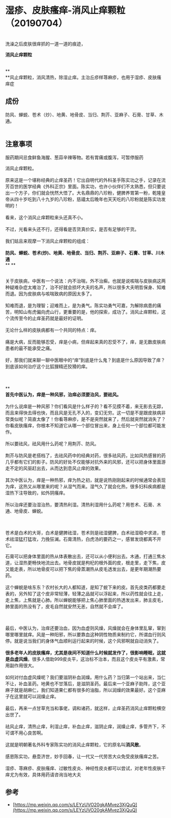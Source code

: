 # 湿疹、皮肤瘙痒-消风止痒颗粒（20190704）



<br />洗澡之后皮肤很痒抓的一道一道的痕迹，

**消风止痒颗粒**<br />**<br />**<br />**<br />**风止痒颗粒，消风清热，除湿止痒。主治丘疹样荨麻疹，也用于湿疹、皮肤瘙痒症

<a name="0DFeB"></a>
## 成份
防风、蝉蜕、苍术（炒）、地黄、地骨皮、当归、荆芥、亚麻子、石膏、甘草、木通。<br />
<br />


<a name="PSf0g"></a>
## 注意事项
服药期间忌食鲜鱼海腥、葱蒜辛辣等物。若有胃痛或腹泻，可暂停服药

消风止痒颗粒。<br /> <br />原来这是一个堪称经典的止痒圣药！它出自明代的外科圣手陈实功之手，记录在流芳百世的医学经典《外科正宗》里面。陈实功，也许小伙伴们不太熟悉，但只要说出一个方子，你们就会恍然大悟了。大名鼎鼎的八珍粉，健脾养胃第一粉，乾隆皇帝从四十岁吃到八十九岁的八珍粉，慈禧太后晚年也天天吃的八珍粉就是陈实功发明的！<br /> <br />看来，这个消风止痒颗粒来头还真不小。<br /> <br />不过，光看来头还不行，还得看是否货真价实，是否有足够的干货。<br /> <br />我们姑且来观摩一下消风止痒颗粒的组成：<br /> <br />**防风、蝉蜕、苍术(炒)、地黄、地骨皮、当归、荆芥、亚麻子、石膏、甘草、川木通**<br />** **<br />
<br />


关于皮肤病，中医有一个说法：内不治喘，外不治癣。也就是说咳喘与皮肤病这两种疑难杂症太难治了，治不好就会损坏大夫的名声，所以很多大夫明哲保身、知难而退。因为皮肤病与咳喘致病的原因太多了。<br /> <br />知难而退，是为理智；迎难而上，是为勇气。陈实功勇气可嘉，为解除病患的痛苦，明知山有虎偏向虎山行，更重要的是，他的探索，成功了。消风止痒颗粒，这个流传至今的止痒圣药就是最好的证明。<br /> <br />无论什么样的皮肤病都有一个共同的特点：痒。<br /> <br />痛是大病，反而能够忍受，痒是小病，但痒起来真的忍受不了，痒，是无数皮肤病患者的最不能承受之痛。<br /> <br />好，那我们就来聊一聊中医眼中的“痒”到底是什么鬼？到底是什么原因导致了痒？到底该如何治疗这个比狐狸精还狡猾的痒。<br /> <br />
<br />
<br />**<br />**首先中医认为，痒是一种风邪，治痒必须要治风，要祛风。**<br /> <br />为什么说痒是一种风邪？你们看风是什么样子的？看不见摸不着，来无影去无踪，而且来得快去得也快，而且风是无孔不入的，变幻无穷。这一切是不是跟皮肤病非常类似呢？简直太像了！你看荨麻疹，是不是突然就来了，然后就突然就消失了？你看皮肤瘙痒，你根本不知道它从哪一个部位冒出来，身上任何一个部位都可能发作。<br /> <br />所以要祛风，祛风用什么药呢？用荆芥、防风。<br /> <br />荆芥与防风是老搭档了，去祛风药中的经典对药，很多祛风药，比如风热感冒的药几乎都有它们的影子。防风的好处不仅能够对抗外来的风邪，还可以把身体里面游走不定的风驱赶出去，从而达到息风止痒的效果。<br /> <br />其次中医认为，痒是一种热邪，痒为热之初，就是说热刚刚起来的时候通常会表现为痒，这热又从哪里来的呢？从湿气而来。湿气久了就会化热，很多妇科疾病都是湿热下注导致的，如外阴瘙痒。<br /> <br />所以治痒还要治湿治热，要清热利湿。清热利湿用什么药呢？用苍术、石膏、木通、地骨皮、蝉蜕。<br /> <br />
<br />


苍术是白术的大哥，白术是健脾祛湿，苍术则是祛湿健脾，白术祛湿稳中求进，苍术祛湿猛打猛攻，力挽狂澜。石膏清热，白虎汤的要药之一，感冒发烧都离不开它。

石膏可以把身体里面的热从体表散出去，还可以从小便利出去。木通，打通三焦水道，让湿热更畅快地流出去。地骨皮就是枸杞的根外面的皮，根走里，走下焦，皮又能走表，所以地骨皮可以把下焦的骨蒸潮热从皮毛透发出去，是更年期潮热要药。<br /> <br />这个蝉蜕是啥东东？农村长大的人都知道，是知了蜕下来的皮。首先皮类药都要走表的，另外知了这个皮非常轻薄，轻薄之品就可以浮起来，所以药性就会往上走，走上焦，上焦就是心肺。所以蝉蜕能够把上焦心肺里面的热透发出来，肺主皮毛，肺里面的热没有了，皮毛自然就安然无恙，自然就不会痒了。<br /> <br />
<br />


最后，中医认为，治痒还要治血，因为血虚则风燥，风燥就会在身体里乱窜，窜到哪里哪里就痒。风是一种阳邪，所以要靠血这种阴性物质来制约它，所谓血行则风停。就是说当我们的身体气血顺利运行起来的时候，这个风邪啊就自动消失了。<br /> <br />**很多老年人的皮肤瘙痒，尤其是夜间不知道什么时候就发作了，很影响睡眠，这就是血虚风燥**。很多人借助999皮炎平，这治标不治本，而且这个皮炎平有激素，常用副作用很大。<br /> <br />如何对付血虚风燥呢？我们要滋阴补血润燥。用什么药？当归第一个站出来，当仁不让，补血圣药。地黄也不甘落后，是滋阴圣药。最后来一个亚麻子助阵，这个亚麻子就是胡麻仁，我们知道果仁都有很多的油脂，所以润燥的效果最好。这个亚麻子在这里就可以润燥止痒。<br /> <br />最后，再来一点甘草充当和事佬，调和诸药，就这样，止痒圣药消风止痒颗粒横空出世了。<br /> <br />祛风止痒，清热止痒，利湿止痒，补血止痒，滋阴止痒，润燥止痒，多管齐下，不可谓不用心良苦啊。<br /> <br />这就是明朝著名外科专家陈实功的消风止痒颗粒，它的原名叫**消风散**。<br /> <br />感恩陈实功，悬壶济世，妙手回春，让一代又一代劳苦大众免受皮肤瘙痒之苦。<br /> <br />湿疹、荨麻疹、皮肤瘙痒、过敏性皮炎、神经性皮炎都可以尝试，对老年性皮肤干痒尤为有效，具体用药请咨询当地大夫

<a name="z3OG1"></a>
## 参考

- [https://mp.weixin.qq.com/s/LEYzUVO20gkAMvez3XjQuQ](https://mp.weixin.qq.com/s/LEYzUVO20gkAMvez3XjQuQ)
